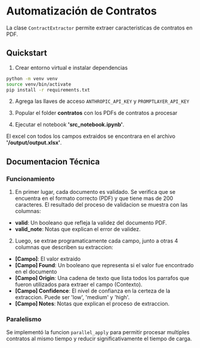 # Automatización de Contratos

La clase `ContractExtractor` permite extraer caracteristicas de contratos en PDF.

## Quickstart

1. Crear entorno virtual e instalar dependencias
```bash
python -m venv venv
source venv/bin/activate
pip install -r requirements.txt
```

2. Agrega las llaves de acceso `ANTHROPIC_API_KEY` y `PROMPTLAYER_API_KEY`

3. Popular el folder **contratos** con los PDFs de contratos a procesar

4. Ejecutar el notebook **'src_notebook.ipynb'**.

El excel con todos los campos extraidos se encontrara en el archivo **'/output/output.xlsx'**.

## Documentacion Técnica

### Funcionamiento
1. En primer lugar, cada documento es validado. Se verifica que se encuentra en el formato correcto (PDF) y que tiene mas de 200 caracteres. El resultado del proceso de validacion se muestra con las columnas:
- **valid**: Un booleano que refleja la validez del documento PDF.
- **valid_note**: Notas que explican el error de validez.

2. Luego, se extrae programaticamente cada campo, junto a otras 4 columnas que describen su extraccion:
- **[Campo]**: El valor extraido
- **[Campo] Found**: Un booleano que representa si el valor fue encontrado en el documento
- **[Campo] Origin**: Una cadena de texto que lista todos los parrafos que fueron utilizados para extraer el campo (Contexto).
- **[Campo] Confidence**: El nivel de confianza en la certeza de la extraccion. Puede ser 'low', 'medium' y 'high'.
- **[Campo] Notes**: Notas que explican el proceso de extraccion.

### Paralelismo

Se implementó la funcion `parallel_apply` para permitir procesar multiples contratos al mismo tiempo y reducir significativamente el tiempo de carga.

